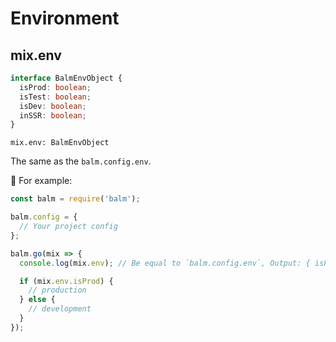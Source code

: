 # Environment

## mix.env

```ts
interface BalmEnvObject {
  isProd: boolean;
  isTest: boolean;
  isDev: boolean;
  inSSR: boolean;
}
```

`mix.env: BalmEnvObject`

The same as the `balm.config.env`.

:chestnut: For example:

```js
const balm = require('balm');

balm.config = {
  // Your project config
};

balm.go(mix => {
  console.log(mix.env); // Be equal to `balm.config.env`, Output: { isProd, isTest, isDev, inSSR }

  if (mix.env.isProd) {
    // production
  } else {
    // development
  }
});
```
